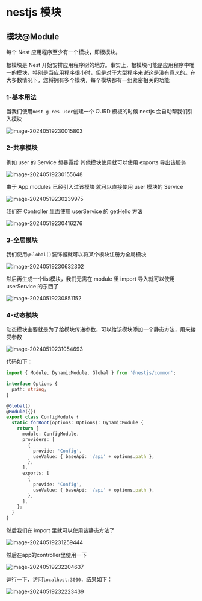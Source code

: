 # nestjs 模块

## 模块@Module
每个 Nest 应用程序至少有一个模块，即根模块。

根模块是 Nest 开始安排应用程序树的地方。事实上，根模块可能是应用程序中唯一的模块，特别是当应用程序很小时，但是对于大型程序来说这是没有意义的。在大多数情况下，您将拥有多个模块，每个模块都有一组紧密相关的功能

### 1-基本用法

当我们使用`nest g res user`创建一个 CURD 模板的时候 nestjs 会自动帮我们引入模块

![image-20240519230015803](https://chen-1320883525.cos.ap-chengdu.myqcloud.com/img/image-20240519230015803.png)

### 2-共享模块

例如 user 的 Service 想暴露给 其他模块使用就可以使用 exports 导出该服务

![image-20240519230155648](https://chen-1320883525.cos.ap-chengdu.myqcloud.com/img/image-20240519230155648.png)

由于 App.modules 已经引入过该模块 就可以直接使用 user 模块的 Service 

![image-20240519230239975](https://chen-1320883525.cos.ap-chengdu.myqcloud.com/img/image-20240519230239975.png)

我们在 Controller 里面使用 userService 的 getHello 方法

![image-20240519230416276](https://chen-1320883525.cos.ap-chengdu.myqcloud.com/img/image-20240519230416276.png)

### 3-全局模块

我们使用`@Global()`装饰器就可以将某个模块注册为全局模块

![image-20240519230632302](https://chen-1320883525.cos.ap-chengdu.myqcloud.com/img/image-20240519230632302.png)

然后再生成一个list模块，我们无需在 module 里 import 导入就可以使用 userService 的东西了

![image-20240519230851152](https://chen-1320883525.cos.ap-chengdu.myqcloud.com/img/image-20240519230851152.png)

### 4-动态模块

动态模块主要就是为了给模块传递参数，可以给该模块添加一个静态方法，用来接受参数

![image-20240519231054693](https://chen-1320883525.cos.ap-chengdu.myqcloud.com/img/image-20240519231054693.png)

代码如下：

```typescript
import { Module, DynamicModule, Global } from '@nestjs/common';

interface Options {
  path: string;
}

@Global()
@Module({})
export class ConfigModule {
  static forRoot(options: Options): DynamicModule {
    return {
      module: ConfigModule,
      providers: [
        {
          provide: 'Config',
          useValue: { baseApi: '/api' + options.path },
        },
      ],
      exports: [
        {
          provide: 'Config',
          useValue: { baseApi: '/api' + options.path },
        },
      ],
    };
  }
}
```

然后我们在 import 里就可以使用该静态方法了

![image-20240519231259444](https://chen-1320883525.cos.ap-chengdu.myqcloud.com/img/image-20240519231259444.png)

然后在app的controller里使用一下

![image-20240519232204637](https://chen-1320883525.cos.ap-chengdu.myqcloud.com/img/image-20240519232204637.png)

运行一下，访问`localhost:3000`，结果如下：

![image-20240519232223439](https://chen-1320883525.cos.ap-chengdu.myqcloud.com/img/image-20240519232223439.png)